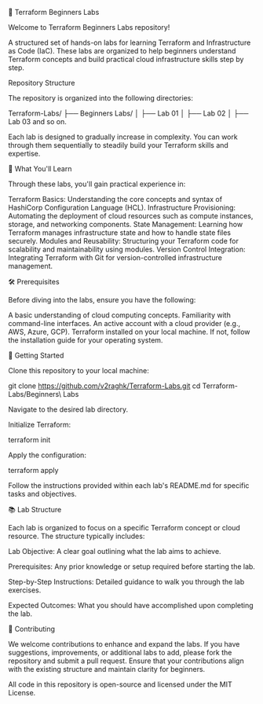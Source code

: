 🌱 Terraform Beginners Labs

Welcome to Terraform Beginners Labs repository! 

A structured set of hands-on labs for learning Terraform and Infrastructure as Code (IaC). These labs are organized to help beginners understand Terraform concepts and build practical cloud infrastructure skills step by step.

Repository Structure

The repository is organized into the following directories:

Terraform-Labs/
├── Beginners Labs/
│   ├── Lab 01
│   ├── Lab 02
│   ├── Lab 03
and so on.

Each lab is designed to gradually increase in complexity. You can work through them sequentially to steadily build your Terraform skills and expertise.

📘 What You'll Learn

Through these labs, you'll gain practical experience in:

Terraform Basics: Understanding the core concepts and syntax of HashiCorp Configuration Language (HCL).
Infrastructure Provisioning: Automating the deployment of cloud resources such as compute instances, storage, and networking components.
State Management: Learning how Terraform manages infrastructure state and how to handle state files securely.
Modules and Reusability: Structuring your Terraform code for scalability and maintainability using modules.
Version Control Integration: Integrating Terraform with Git for version-controlled infrastructure management.

🛠️ Prerequisites

Before diving into the labs, ensure you have the following:

A basic understanding of cloud computing concepts.
Familiarity with command-line interfaces.
An active account with a cloud provider (e.g., AWS, Azure, GCP).
Terraform installed on your local machine. If not, follow the installation guide
 for your operating system.

🚀 Getting Started

Clone this repository to your local machine:

git clone https://github.com/v2raghk/Terraform-Labs.git
cd Terraform-Labs/Beginners\ Labs

Navigate to the desired lab directory.

Initialize Terraform:

terraform init

Apply the configuration:

terraform apply

Follow the instructions provided within each lab's README.md for specific tasks and objectives.

📚 Lab Structure

Each lab is organized to focus on a specific Terraform concept or cloud resource. The structure typically includes:

Lab Objective: A clear goal outlining what the lab aims to achieve.

Prerequisites: Any prior knowledge or setup required before starting the lab.

Step-by-Step Instructions: Detailed guidance to walk you through the lab exercises.

Expected Outcomes: What you should have accomplished upon completing the lab.

🤝 Contributing

We welcome contributions to enhance and expand the labs. If you have suggestions, improvements, or additional labs to add, please fork the repository and submit a pull request. Ensure that your contributions align with the existing structure and maintain clarity for beginners.

All code in this repository is open-source and licensed under the MIT License.

